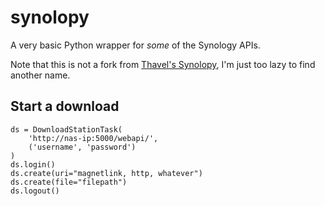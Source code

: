 # synolopy

A very basic Python wrapper for *some* of the Synology APIs.

Note that this is not a fork from [Thavel's Synolopy](https://pypi.python.org/pypi/synolopy), I'm just too lazy to find another name.

## Start a download

```
ds = DownloadStationTask(
	'http://nas-ip:5000/webapi/',
	('username', 'password')
)
ds.login()
ds.create(uri="magnetlink, http, whatever")
ds.create(file="filepath")
ds.logout()
```
